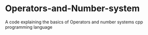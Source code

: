 # Operators-and-Number-system
A code explaining the basics of Operators and number systems cpp programming language
